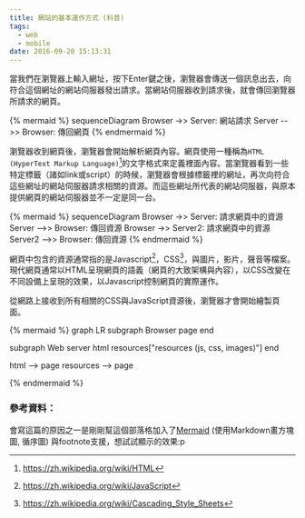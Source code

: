 ```yaml
---
title: 網站的基本運作方式 (科普)
tags:
  - web
  - mobile
date: 2016-09-20 15:13:31
---
```


當我們在瀏覽器上輸入網址，按下Enter鍵之後，瀏覽器會傳送一個訊息出去，向符合這個網址的網站伺服器發出請求。當網站伺服器收到請求後，就會傳回瀏覽器所請求的網頁。

{% mermaid %}
sequenceDiagram
  Browser ->> Server: 網站請求
  Server -->> Browser: 傳回網頁
{% endmermaid %}

瀏覽器收到網頁後，瀏覽器會開始解析網頁內容。網頁使用一種稱為`HTML (HyperText Markup Language)`[^1]的文字格式來定義裡面內容。當瀏覽器看到一些特定標籤（諸如link或script）的時候，瀏覽器會根據標籤裡的網址，再次向符合這些網址的網站伺服器請求相關的資源。而這些網址所代表的網站伺服器，與原本提供網頁的網站伺服器並不一定是同一台。

{% mermaid %}
sequenceDiagram
  Browser ->> Server: 請求網頁中的資源
  Server -->> Browser: 傳回資源
  Browser ->> Server2: 請求網頁中的資源
  Server2 -->> Browser: 傳回資源
{% endmermaid %}

網頁中包含的資源通常指的是Javascript[^2]，CSS[^3]，與圖片，影片，聲音等檔案。現代網頁通常以HTML呈現網頁的語義（網頁的大致架構與內容），以CSS改變在不同設備上呈現的效果，以Javascript控制網頁的實際運作。

從網路上接收到所有相關的CSS與JavaScript資源後，瀏覽器才會開始繪製頁面。

{% mermaid %}
graph LR
  subgraph Browser
    page
  end

  subgraph Web server
    html
    resources["resources (js, css, images)"]
  end

  html --> page
  resources --> page

{% endmermaid %}

### 參考資料：

會寫這篇的原因之一是剛剛幫這個部落格加入了[Mermaid](https://knsv.github.io/mermaid) (使用Markdown畫方塊圖, 循序圖) 與footnote支援，想試試顯示的效果:p

[^1]: https://zh.wikipedia.org/wiki/HTML
[^2]: https://zh.wikipedia.org/wiki/JavaScript
[^3]: https://zh.wikipedia.org/wiki/Cascading_Style_Sheets
